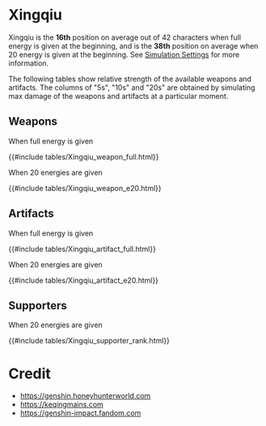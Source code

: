 # Xingqiu

Xingqiu is the **16th** position on average out of 42
characters when full energy is given at the beginning, and is the
**38th** position on average when 20 energy is given at the
beginning. See [Simulation Settings](./simulation_settings.md) for more
information.

The following tables show relative strength of the available weapons and
artifacts. The columns of "5s", "10s" and "20s" are obtained by
simulating max damage of the weapons and artifacts at a particular
moment.

## Weapons

When full energy is given

{{#include tables/Xingqiu_weapon_full.html}}

When 20 energies are given

{{#include tables/Xingqiu_weapon_e20.html}}

## Artifacts

When full energy is given

{{#include tables/Xingqiu_artifact_full.html}}

When 20 energies are given

{{#include tables/Xingqiu_artifact_e20.html}}

## Supporters

When 20 energies are given

{{#include tables/Xingqiu_supporter_rank.html}}

# Credit

- <https://genshin.honeyhunterworld.com>
- <https://keqingmains.com>
- <https://genshin-impact.fandom.com>
